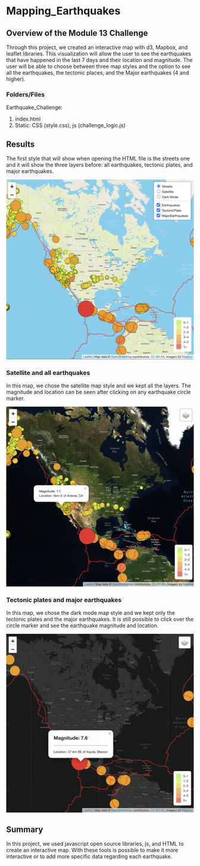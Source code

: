 # Mapping_Earthquakes

## Overview of the Module 13 Challenge

Through this project, we created an interactive map with d3, Mapbox, and leaflet libraries. This visualization will allow the user to see the earthquakes that have happened in the last 7 days and their location and magnitude. The user will be able to choose between three map styles and the option to see all the earthquakes, the tectonic places, and the Major earthquakes (4 and higher).

### Folders/Files

Earthquake_Challenge: 
1. index.html
2. Static: CSS (style.css), js (challenge_logic.js)

## Results

The first style that will show when opening the HTML file is the streets one and it will show the three layers before: all earthquakes, tectonic plates, and major earthquakes. 

!['1'](https://github.com/DylanMontemayor/Mapping_Earthquakes/blob/main/Resources/1.png)

### Satellite and all earthquakes

In this map, we chose the satellite map style and we kept all the layers. The magnitude and location can be seen after clicking on any earthquake circle marker. 

!['2'](https://github.com/DylanMontemayor/Mapping_Earthquakes/blob/main/Resources/2.png)

### Tectonic plates and major earthquakes

In this map, we chose the dark mode map style and we kept only the tectonic plates and the major earthquakes. It is still possible to click over the circle marker and see the earthquake magnitude and location. 

!['3'](https://github.com/DylanMontemayor/Mapping_Earthquakes/blob/main/Resources/3.png)

## Summary

In this project, we used javascript open source libraries, js, and HTML to create an interactive map. With these tools is possible to make it more interactive or to add more specific data regarding each earthquake. 
